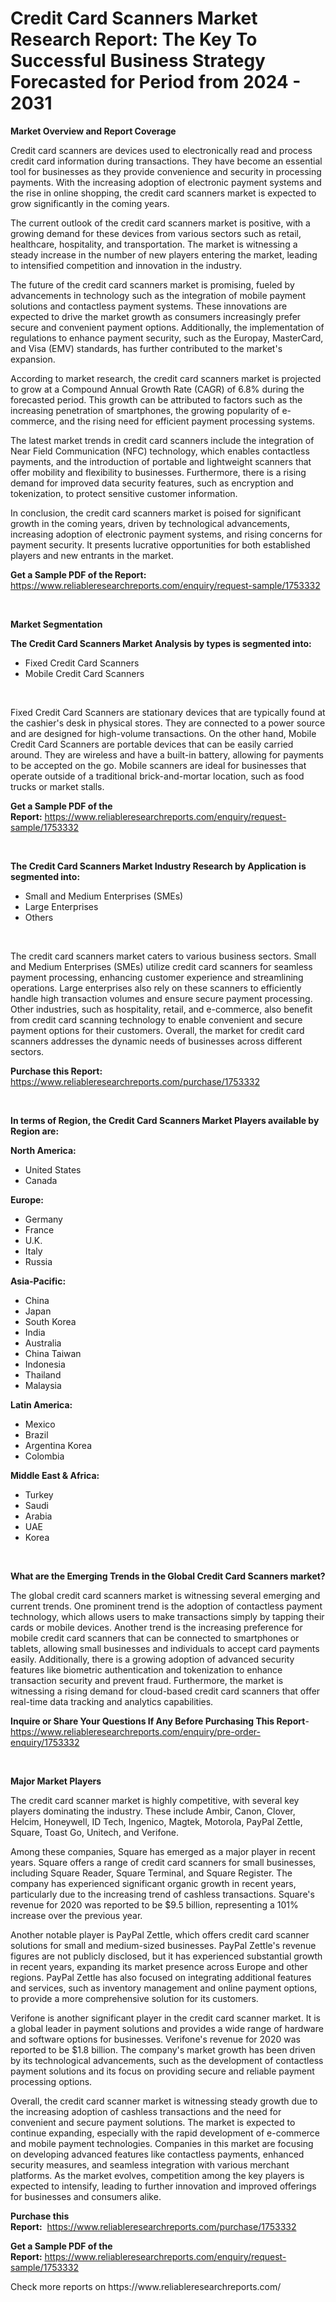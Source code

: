 <p><h1>Credit Card Scanners Market Research Report: The Key To Successful Business Strategy Forecasted for Period from 2024 - 2031</h1></p><p><strong>Market Overview and Report Coverage</strong></p>
<p><p>Credit card scanners are devices used to electronically read and process credit card information during transactions. They have become an essential tool for businesses as they provide convenience and security in processing payments. With the increasing adoption of electronic payment systems and the rise in online shopping, the credit card scanners market is expected to grow significantly in the coming years.</p><p>The current outlook of the credit card scanners market is positive, with a growing demand for these devices from various sectors such as retail, healthcare, hospitality, and transportation. The market is witnessing a steady increase in the number of new players entering the market, leading to intensified competition and innovation in the industry.</p><p>The future of the credit card scanners market is promising, fueled by advancements in technology such as the integration of mobile payment solutions and contactless payment systems. These innovations are expected to drive the market growth as consumers increasingly prefer secure and convenient payment options. Additionally, the implementation of regulations to enhance payment security, such as the Europay, MasterCard, and Visa (EMV) standards, has further contributed to the market's expansion.</p><p>According to market research, the credit card scanners market is projected to grow at a Compound Annual Growth Rate (CAGR) of 6.8% during the forecasted period. This growth can be attributed to factors such as the increasing penetration of smartphones, the growing popularity of e-commerce, and the rising need for efficient payment processing systems.</p><p>The latest market trends in credit card scanners include the integration of Near Field Communication (NFC) technology, which enables contactless payments, and the introduction of portable and lightweight scanners that offer mobility and flexibility to businesses. Furthermore, there is a rising demand for improved data security features, such as encryption and tokenization, to protect sensitive customer information.</p><p>In conclusion, the credit card scanners market is poised for significant growth in the coming years, driven by technological advancements, increasing adoption of electronic payment systems, and rising concerns for payment security. It presents lucrative opportunities for both established players and new entrants in the market.</p></p>
<p><strong>Get a Sample PDF of the Report:</strong> <a href="https://www.reliableresearchreports.com/enquiry/request-sample/1753332">https://www.reliableresearchreports.com/enquiry/request-sample/1753332</a></p>
<p>&nbsp;</p>
<p><strong>Market Segmentation</strong></p>
<p><strong>The Credit Card Scanners Market Analysis by types is segmented into:</strong></p>
<p><ul><li>Fixed Credit Card Scanners</li><li>Mobile Credit Card Scanners</li></ul></p>
<p>&nbsp;</p>
<p><p>Fixed Credit Card Scanners are stationary devices that are typically found at the cashier's desk in physical stores. They are connected to a power source and are designed for high-volume transactions. On the other hand, Mobile Credit Card Scanners are portable devices that can be easily carried around. They are wireless and have a built-in battery, allowing for payments to be accepted on the go. Mobile scanners are ideal for businesses that operate outside of a traditional brick-and-mortar location, such as food trucks or market stalls.</p></p>
<p><strong>Get a Sample PDF of the Report:</strong>&nbsp;<a href="https://www.reliableresearchreports.com/enquiry/request-sample/1753332">https://www.reliableresearchreports.com/enquiry/request-sample/1753332</a></p>
<p>&nbsp;</p>
<p><strong>The Credit Card Scanners Market Industry Research by Application is segmented into:</strong></p>
<p><ul><li>Small and Medium Enterprises (SMEs)</li><li>Large Enterprises</li><li>Others</li></ul></p>
<p>&nbsp;</p>
<p><p>The credit card scanners market caters to various business sectors. Small and Medium Enterprises (SMEs) utilize credit card scanners for seamless payment processing, enhancing customer experience and streamlining operations. Large enterprises also rely on these scanners to efficiently handle high transaction volumes and ensure secure payment processing. Other industries, such as hospitality, retail, and e-commerce, also benefit from credit card scanning technology to enable convenient and secure payment options for their customers. Overall, the market for credit card scanners addresses the dynamic needs of businesses across different sectors.</p></p>
<p><strong>Purchase this Report:</strong>&nbsp; <a href="https://www.reliableresearchreports.com/purchase/1753332">https://www.reliableresearchreports.com/purchase/1753332</a></p>
<p>&nbsp;</p>
<p><strong>In terms of Region, the Credit Card Scanners Market Players available by Region are:</strong></p>
<p>
    <p> <strong> North America: </strong>
        <ul>
            <li>United States</li>
            <li>Canada</li>
        </ul>
        </p> 
    <p> <strong> Europe: </strong>
        <ul>
            <li>Germany</li>
            <li>France</li>
            <li>U.K.</li>
            <li>Italy</li>
            <li>Russia</li>
        </ul>
        </p> 
    <p> <strong> Asia-Pacific: </strong>
        <ul>
            <li>China</li>
            <li>Japan</li>
            <li>South Korea</li>
            <li>India</li>
            <li>Australia</li>
            <li>China Taiwan</li>
            <li>Indonesia</li>
            <li>Thailand</li>
            <li>Malaysia</li>
        </ul>
        </p> 
    <p> <strong> Latin America: </strong>
        <ul>
            <li>Mexico</li>
            <li>Brazil</li>
            <li>Argentina Korea</li>
            <li>Colombia</li>
        </ul>
        </p> 
    <p> <strong> Middle East & Africa: </strong>
        <ul>
            <li>Turkey</li>
            <li>Saudi</li>
            <li>Arabia</li>
            <li>UAE</li>
            <li>Korea</li>
        </ul>
    </p>
    </p>
<p>&nbsp;</p>
<p><strong>What are the Emerging Trends in the Global Credit Card Scanners market?</strong></p>
<p><p>The global credit card scanners market is witnessing several emerging and current trends. One prominent trend is the adoption of contactless payment technology, which allows users to make transactions simply by tapping their cards or mobile devices. Another trend is the increasing preference for mobile credit card scanners that can be connected to smartphones or tablets, allowing small businesses and individuals to accept card payments easily. Additionally, there is a growing adoption of advanced security features like biometric authentication and tokenization to enhance transaction security and prevent fraud. Furthermore, the market is witnessing a rising demand for cloud-based credit card scanners that offer real-time data tracking and analytics capabilities.</p></p>
<p><strong>Inquire or Share Your Questions If Any Before Purchasing This Report</strong>- <a href="https://www.reliableresearchreports.com/enquiry/pre-order-enquiry/1753332">https://www.reliableresearchreports.com/enquiry/pre-order-enquiry/1753332</a></p>
<p>&nbsp;</p>
<p><strong>Major Market Players</strong></p>
<p><p>The credit card scanner market is highly competitive, with several key players dominating the industry. These include Ambir, Canon, Clover, Helcim, Honeywell, ID Tech, Ingenico, Magtek, Motorola, PayPal Zettle, Square, Toast Go, Unitech, and Verifone. </p><p>Among these companies, Square has emerged as a major player in recent years. Square offers a range of credit card scanners for small businesses, including Square Reader, Square Terminal, and Square Register. The company has experienced significant organic growth in recent years, particularly due to the increasing trend of cashless transactions. Square's revenue for 2020 was reported to be $9.5 billion, representing a 101% increase over the previous year. </p><p>Another notable player is PayPal Zettle, which offers credit card scanner solutions for small and medium-sized businesses. PayPal Zettle's revenue figures are not publicly disclosed, but it has experienced substantial growth in recent years, expanding its market presence across Europe and other regions. PayPal Zettle has also focused on integrating additional features and services, such as inventory management and online payment options, to provide a more comprehensive solution for its customers. </p><p>Verifone is another significant player in the credit card scanner market. It is a global leader in payment solutions and provides a wide range of hardware and software options for businesses. Verifone's revenue for 2020 was reported to be $1.8 billion. The company's market growth has been driven by its technological advancements, such as the development of contactless payment solutions and its focus on providing secure and reliable payment processing options. </p><p>Overall, the credit card scanner market is witnessing steady growth due to the increasing adoption of cashless transactions and the need for convenient and secure payment solutions. The market is expected to continue expanding, especially with the rapid development of e-commerce and mobile payment technologies. Companies in this market are focusing on developing advanced features like contactless payments, enhanced security measures, and seamless integration with various merchant platforms. As the market evolves, competition among the key players is expected to intensify, leading to further innovation and improved offerings for businesses and consumers alike.</p></p>
<p><strong>Purchase this Report:</strong>&nbsp;&nbsp;<a href="https://www.reliableresearchreports.com/purchase/1753332">https://www.reliableresearchreports.com/purchase/1753332</a></p>
<p></p>
<p><strong>Get a Sample PDF of the Report:</strong>&nbsp;<a href="https://www.reliableresearchreports.com/enquiry/request-sample/1753332">https://www.reliableresearchreports.com/enquiry/request-sample/1753332</a></p>
<p>Check more reports on https://www.reliableresearchreports.com/</p>